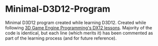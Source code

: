 # Minimal-D3D12-Program
Minimal D3D12 program created while learning D3D12. Created while following [3D Game Engine Programming's DX12 lessons](https://www.3dgep.com/category/graphics-programming/directx/). Majority of the code is identical, but each line (which merits it) has been commented as part of the learning process (and for future reference). 
